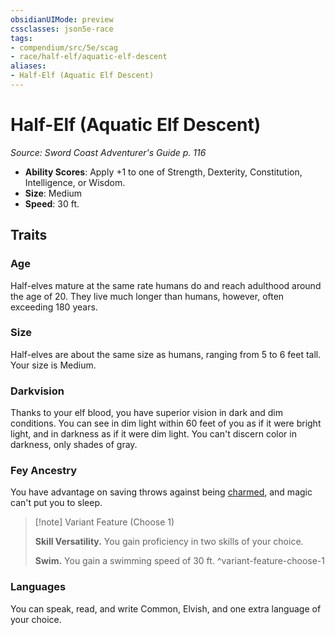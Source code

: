 ```yaml
---
obsidianUIMode: preview
cssclasses: json5e-race
tags:
- compendium/src/5e/scag
- race/half-elf/aquatic-elf-descent
aliases:
- Half-Elf (Aquatic Elf Descent)
---
```

# Half-Elf (Aquatic Elf Descent)
*Source: Sword Coast Adventurer's Guide p. 116*  


- **Ability Scores**: Apply +1 to one of Strength, Dexterity, Constitution, Intelligence, or Wisdom.
- **Size**: Medium
- **Speed**: 30 ft.

## Traits

### Age

Half-elves mature at the same rate humans do and reach adulthood around the age of 20. They live much longer than humans, however, often exceeding 180 years.

### Size

Half-elves are about the same size as humans, ranging from 5 to 6 feet tall. Your size is Medium.

### Darkvision

Thanks to your elf blood, you have superior vision in dark and dim conditions. You can see in dim light within 60 feet of you as if it were bright light, and in darkness as if it were dim light. You can't discern color in darkness, only shades of gray.

### Fey Ancestry

You have advantage on saving throws against being [charmed](conditions.md#Charmed), and magic can't put you to sleep.

> [!note] Variant Feature (Choose 1)
> 
> **Skill Versatility.** You gain proficiency in two skills of your choice.
> 
> **Swim.** You gain a swimming speed of 30 ft.
^variant-feature-choose-1

### Languages

You can speak, read, and write Common, Elvish, and one extra language of your choice.